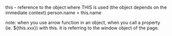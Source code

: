 this - reference to the object where THIS is used (the object depends on the immediate context)
person.name = this.name

note: when you use arrow function in an object, when you call a property (ie. ${this.xxx}) with this. it is referring to the window object of the page. 
